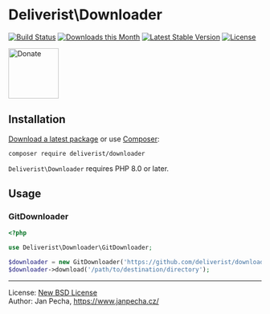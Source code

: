 # Deliverist\Downloader

[![Build Status](https://github.com/deliverist/downloader/workflows/Build/badge.svg)](https://github.com/deliverist/downloader/actions)
[![Downloads this Month](https://img.shields.io/packagist/dm/deliverist/downloader.svg)](https://packagist.org/packages/deliverist/downloader)
[![Latest Stable Version](https://poser.pugx.org/deliverist/downloader/v/stable)](https://github.com/deliverist/downloader/releases)
[![License](https://img.shields.io/badge/license-New%20BSD-blue.svg)](https://github.com/deliverist/downloader/blob/master/license.md)

<a href="https://www.janpecha.cz/donate/"><img src="https://buymecoffee.intm.org/img/donate-banner.v1.svg" alt="Donate" height="100"></a>


## Installation

[Download a latest package](https://github.com/deliverist/downloader/releases) or use [Composer](http://getcomposer.org/):

```
composer require deliverist/downloader
```

`Deliverist\Downloader` requires PHP 8.0 or later.


## Usage

### GitDownloader

``` php
<?php

use Deliverist\Downloader\GitDownloader;

$downloader = new GitDownloader('https://github.com/deliverist/downloader.git', 'master');
$downloader->download('/path/to/destination/directory');

```

------------------------------

License: [New BSD License](license.md)
<br>Author: Jan Pecha, https://www.janpecha.cz/
